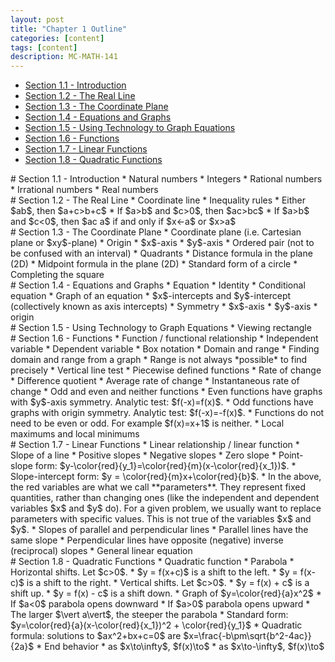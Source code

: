 ```yaml
---
layout: post
title: "Chapter 1 Outline"
categories: [content]
tags: [content]
description: MC-MATH-141
---
```

* [Section 1.1 - Introduction](#s1)
* [Section 1.2 - The Real Line](#s2)
* [Section 1.3 - The Coordinate Plane](#s3)
* [Section 1.4 - Equations and Graphs](#s4)
* [Section 1.5 - Using Technology to Graph Equations](#s5)
* [Section 1.6 - Functions](#s6)
* [Section 1.7 - Linear Functions](#s7)
* [Section 1.8 - Quadratic Functions](#s8)

<div id='s1'/>
# Section 1.1 - Introduction
* Natural numbers
* Integers
* Rational numbers
* Irrational numbers
* Real numbers

<div id='s2'/>
# Section 1.2 - The Real Line
* Coordinate line
* Inequality rules
	* Either $a<b$, or $b<a$, or $a=b$
	* If $a>b$, then $a+c>b+c$
	* If $a>b$ and $c>0$, then $ac>bc$
	* If $a>b$ and $c<0$, then $ac<bc$
* Intervals
	* Set builder notation: $\\{x\mid a<x<b\\}$
	* Open intervals
	* Closed intervals
	* Unbounded intervals
	* Graphical representation
* Sign charts
* Union and intersection
* Absolute value
	* Distance on the real line (1D)
	* Midpoints on the real line (1D)
* Absolute value properties
	* $\vert ab\vert = \vert a\vert \cdot \vert b\vert$
	* $\left\vert \vert a\vert - \vert b\vert \right\vert \leq \vert a + b\vert \leq \vert a\vert + \vert b\vert$
	* $\vert x\vert < a$ if and only if $-a<x<a$
	* $\vert x\vert > a$ if and only if $x<-a$ or $x>a$

<div id='s3'/>
# Section 1.3 - The Coordinate Plane
* Coordinate plane (i.e. Cartesian plane or $xy$-plane)
	* Origin
	* $x$-axis
	* $y$-axis
	* Ordered pair (not to be confused with an interval)
	* Quadrants
* Distance formula in the plane (2D)
* Midpoint formula in the plane (2D)
* Standard form of a circle
* Completing the square

<div id='s4'/>
# Section 1.4 - Equations and Graphs
* Equation
	* Identity
	* Conditional equation
* Graph of an equation
* $x$-intercepts and $y$-intercept (collectively known as axis intercepts)
* Symmetry
	* $x$-axis
	* $y$-axis
	* origin

<div id='s5'/>
# Section 1.5 - Using Technology to Graph Equations
* Viewing rectangle

<div id='s6'/>
# Section 1.6 - Functions
* Function / functional relationship
	* Independent variable
	* Dependent variable
	* Box notation
* Domain and range
	* Finding domain and range from a graph
	* Range is not always *possible* to find precisely
* Vertical line test
* Piecewise defined functions
* Rate of change
	* Difference quotient
	* Average rate of change
	* Instantaneous rate of change
* Odd and even and neither functions
	* Even functions have graphs with $y$-axis symmetry. Analytic test: $f(-x)=f(x)$.
	* Odd functions have graphs with origin symmetry. Analytic test: $f(-x)=-f(x)$.
	* Functions do not need to be even or odd. For example $f(x)=x+1$ is neither.
* Local maximums and local minimums

<div id='s7'/>
# Section 1.7 - Linear Functions
* Linear relationship / linear function
* Slope of a line
	* Positive slopes
	* Negative slopes
	* Zero slope
* Point-slope form: $y-\color{red}{y_1}=\color{red}{m}(x-\color{red}{x_1})$.
* Slope-intercept form: $y = \color{red}{m}x+\color{red}{b}$.
* In the above, the red variables are what we call **parameters**. They represent fixed quantities, rather than changing ones (like the independent and dependent variables $x$ and $y$ do). For a given problem, we usually want to replace parameters with specific values. This is not true of the variables $x$ and $y$.
* Slopes of parallel and perpendicular lines
	* Parallel lines have the same slope
	* Perpendicular lines have opposite (negative) inverse (reciprocal) slopes
* General linear equation

<div id='s8'/>
# Section 1.8 - Quadratic Functions
* Quadratic function
* Parabola
* Horizontal shifts. Let $c>0$.
	* $y = f(x+c)$ is a shift to the left.
	* $y = f(x-c)$ is a shift to the right.
* Vertical shifts. Let $c>0$.
	* $y = f(x) + c$ is a shift up.
	* $y = f(x) - c$ is a shift down.
* Graph of $y=\color{red}{a}x^2$
	* If $a<0$ parabola opens downward
	* If $a>0$ parabola opens upward
	* The larger $\vert a\vert$, the steeper the parabola
* Standard form: $y=\color{red}{a}(x-\color{red}{x_1})^2 + \color{red}{y_1}$
* Quadratic formula: solutions to $ax^2+bx+c=0$ are $x=\frac{-b\pm\sqrt{b^2-4ac}}{2a}$
* End behavior
	* as $x\to\infty$, $f(x)\to$
	* as $x\to-\infty$, $f(x)\to$
